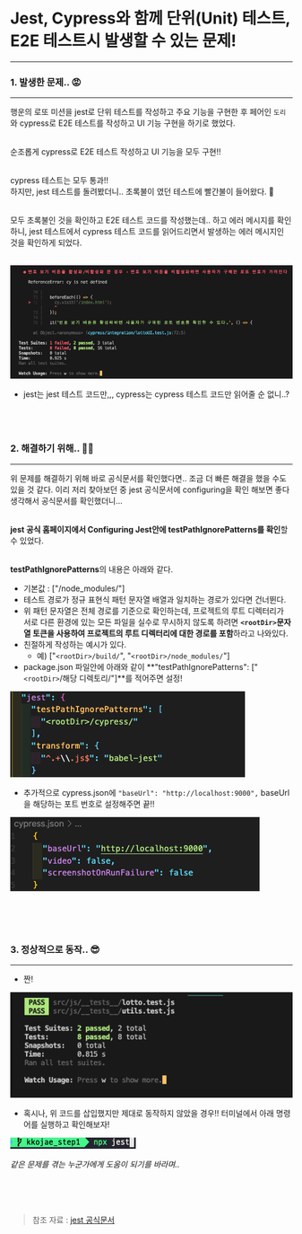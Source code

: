 # Jest, Cypress와 함께 단위(Unit) 테스트, E2E 테스트시 발생할 수 있는 문제!

---

### 1. 발생한 문제.. 😡

---

행운의 로또 미션을 jest로 단위 테스트를 작성하고 주요 기능을 구현한 후 페어인 `도리`와 cypress로 E2E 테스트를 작성하고 UI 기능 구현을 하기로 했었다.  
<br />

순조롭게 cypress로 E2E 테스트 작성하고 UI 기능을 모두 구현!!  
<br />

cypress 테스트는 모두 통과!!  
하지만, jest 테스트를 돌려봤더니.. 초록불이 였던 테스트에 빨간불이 들어왔다. 🥲  
<br />

모두 초록불인 것을 확인하고 E2E 테스트 코드를 작성했는데.. 하고 에러 메시지를 확인하니, jest 테스트에서 cypress 테스트 코드를 읽어드리면서 발생하는 에러 메시지인 것을 확인하게 되었다.  
<br />

<img src="./jest-with-cypress-문제발생.png" />

- jest는 jest 테스트 코드만,,, cypress는 cypress 테스트 코드만 읽어줄 순 없니..?  
  <br /><br /><br />

### 2. 해결하기 위해.. 😵‍💫

---

위 문제를 해결하기 위해 바로 공식문서를 확인했다면.. 조금 더 빠른 해결을 했을 수도 있을 것 같다. 이리 저리 찾아보던 중 jest 공식문서에 configuring을 확인 해보면 좋다 생각해서 공식문서를 확인했더니...  
<br />

**jest 공식 홈페이지에서 Configuring Jest안에 testPathIgnorePatterns를 확인**할 수 있었다.  
<br />

**testPathIgnorePatterns**의 내용은 아래와 같다.

- 기본값 : \["/node_modules/"\]
- 테스트 경로가 정규 표현식 패턴 문자열 배열과 일치하는 경로가 있다면 건너뛴다.
- 위 패턴 문자열은 전체 경로를 기준으로 확인하는데, 프로젝트의 루트 디렉터리가 서로 다른 환경에 있는 모든 파일을 실수로 무시하지 않도록 하려면 **`<rootDir>`문자열 토큰을 사용하여 프로젝트의 루트 디렉터리에 대한 경로를 포함**하라고 나와있다.
- 친절하게 작성하는 예시가 있다.
  - 예) \["`<rootDir>/build/`", "`<rootDir>/node_modules/`"\]
- package.json 파일안에 아래와 같이 **"testPathIgnorePatterns": \["`<rootDir>`/해당 디렉토리/"\]**를 적어주면 설정!

<img src="./package.json파일설정.png" />

- 추가적으로 cypress.json에 `"baseUrl": "http://localhost:9000",` baseUrl을 해당하는 포트 번호로 설정해주면 끝!!

<img src="./cypress.json설정.png" />

<br /><br /><br />

### 3\. 정상적으로 동작.. 😎

---

- 짠!

<img src="./jest-with-cypress-문제해결.png" />

- 혹시나, 위 코드를 삽입했지만 제대로 동작하지 않았을 경우!! 터미널에서 아래 명령어를 실행하고 확인해보자!

<img src="./npx-jest.png" />

_같은 문제를 겪는 누군가에게 도움이 되기를 바라며.._

<br /><br /><br />

> 참조 자료 : [jest 공식문서](https://jestjs.io/docs/configuration#testpathignorepatterns-arraystring)
